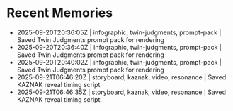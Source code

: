 # Recent Memories

- 2025-09-20T20:36:05Z | infographic, twin-judgments, prompt-pack | Saved Twin Judgments prompt pack for rendering
- 2025-09-20T20:36:40Z | infographic, twin-judgments, prompt-pack | Saved Twin Judgments prompt pack for rendering
- 2025-09-20T20:40:02Z | infographic, twin-judgments, prompt-pack | Saved Twin Judgments prompt pack for rendering
- 2025-09-21T06:46:20Z | storyboard, kaznak, video, resonance | Saved KAZNAK reveal timing script
- 2025-09-21T06:46:35Z | storyboard, kaznak, video, resonance | Saved KAZNAK reveal timing script